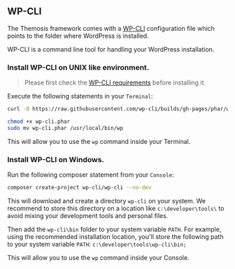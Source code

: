 WP-CLI
------

The Themosis framework comes with a [WP-CLI](http://wp-cli.org/) configuration file which points to the folder where WordPress is installed.

WP-CLI is a command line tool for handling your WordPress installation.

### Install WP-CLI on UNIX like environment.

> Please first check the [WP-CLI requirements](http://wp-cli.org/#requirements) before installing it.

Execute the following statements in your `Terminal`:

```bash
curl -O https://raw.githubusercontent.com/wp-cli/builds/gh-pages/phar/wp-cli.phar
```

```bash
chmod +x wp-cli.phar
sudo mv wp-cli.phar /usr/local/bin/wp
```

This will allow you to use the `wp` command inside your Terminal.

### Install WP-CLI on Windows.

Run the following composer statement from your `Console`:

```bash
composer create-project wp-cli/wp-cli --no-dev
```

This will download and create a directory `wp-cli` on your system. We recommend to store this directory on a location like `c:\developer\tools\` to avoid mixing your development tools and personal files.

Then add the `wp-cli\bin` folder to your system variable `PATH`. For example, using the recommended installation location, you'll store the following path to your system variable `PATH`: `c:\developer\tools\wp-cli\bin;`

This will allow you to use the `wp` command inside your Console.